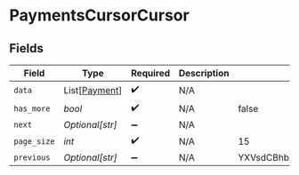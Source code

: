 # PaymentsCursorCursor


## Fields

| Field                                           | Type                                            | Required                                        | Description                                     | Example                                         |
| ----------------------------------------------- | ----------------------------------------------- | ----------------------------------------------- | ----------------------------------------------- | ----------------------------------------------- |
| `data`                                          | List[[Payment](../../models/shared/payment.md)] | :heavy_check_mark:                              | N/A                                             |                                                 |
| `has_more`                                      | *bool*                                          | :heavy_check_mark:                              | N/A                                             | false                                           |
| `next`                                          | *Optional[str]*                                 | :heavy_minus_sign:                              | N/A                                             |                                                 |
| `page_size`                                     | *int*                                           | :heavy_check_mark:                              | N/A                                             | 15                                              |
| `previous`                                      | *Optional[str]*                                 | :heavy_minus_sign:                              | N/A                                             | YXVsdCBhbmQgYSBtYXhpbXVtIG1heF9yZXN1bHRzLol=    |